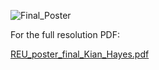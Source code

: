 
![Final_Poster](https://github.com/kianhayes/reu2023/assets/107010861/64b536c6-bbe3-4cf3-9bfc-eea6b5a4f1a7)

For the full resolution PDF:

[REU_poster_final_Kian_Hayes.pdf](https://github.com/kianhayes/reu2023/files/15366868/REU_poster_final_Kian_Hayes.pdf)
